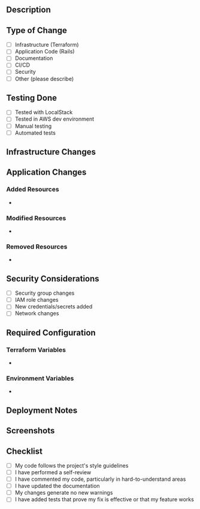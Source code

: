 ## Description

<!-- Describe your changes in detail -->

## Type of Change

- [ ] Infrastructure (Terraform)
- [ ] Application Code (Rails)
- [ ] Documentation
- [ ] CI/CD
- [ ] Security
- [ ] Other (please describe)

## Testing Done

<!-- Describe the testing you've done -->

- [ ] Tested with LocalStack
- [ ] Tested in AWS dev environment
- [ ] Manual testing
- [ ] Automated tests

## Infrastructure Changes

<!-- If your PR includes infrastructure changes, complete this section -->

## Application Changes

<!-- If your PR includes application changes, complete this section -->

### Added Resources

-

### Modified Resources

-

### Removed Resources

-

## Security Considerations

<!-- List any security implications -->

- [ ] Security group changes
- [ ] IAM role changes
- [ ] New credentials/secrets added
- [ ] Network changes

## Required Configuration

<!-- List any new variables or configuration needed -->

### Terraform Variables

-

### Environment Variables

-

## Deployment Notes

<!-- Any special notes for deployment -->

## Screenshots

<!-- If applicable, add screenshots -->

## Checklist

- [ ] My code follows the project's style guidelines
- [ ] I have performed a self-review
- [ ] I have commented my code, particularly in hard-to-understand areas
- [ ] I have updated the documentation
- [ ] My changes generate no new warnings
- [ ] I have added tests that prove my fix is effective or that my feature works
